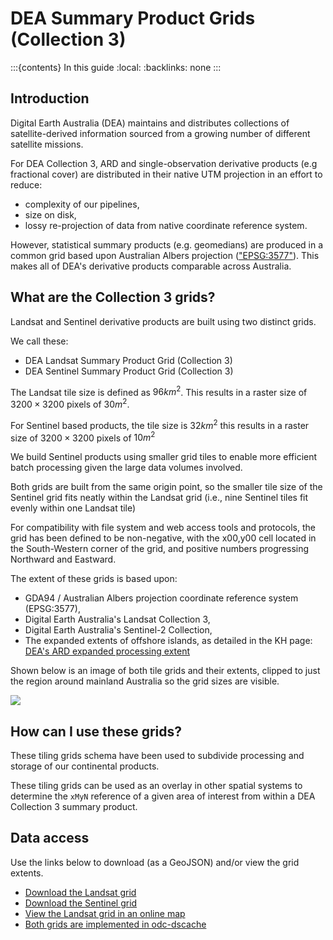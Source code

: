 # DEA Summary Product Grids (Collection 3)

:::{contents} In this guide
:local:
:backlinks: none
:::

## Introduction

Digital Earth Australia (DEA) maintains and distributes collections of
satellite-derived information sourced from a growing number of different
satellite missions.

For DEA Collection 3, ARD and single-observation derivative products (e.g fractional cover) are
distributed in their native UTM projection in an effort to reduce:

* complexity of our pipelines,
* size on disk,
* lossy re-projection of data from native coordinate reference system.

However, statistical summary  products (e.g. geomedians) are
produced in a common grid based upon Australian Albers projection (["EPSG:3577"](https://epsg.io/3577)).
This makes all of DEA's derivative products comparable across Australia.

## What are the Collection 3 grids?

Landsat and Sentinel derivative products are built using two distinct grids.

We call these:
* DEA Landsat Summary Product Grid (Collection 3)
* DEA Sentinel Summary Product Grid (Collection 3)

The Landsat tile size is defined as $96km^2$. This results
in a raster size of $3200 \times 3200$ pixels of $30m^2$. 

For Sentinel based products, the tile size is $32km^2$ this results in a 
raster size of $3200 \times 3200$ pixels of $10m^2$

We build Sentinel products using smaller grid tiles to enable more efficient
batch processing given the large data volumes involved.

Both grids are built from the same origin point, so the smaller tile size of
the Sentinel grid fits neatly within the Landsat grid (i.e., nine Sentinel tiles 
fit evenly within one Landsat tile)

For compatibility with file system and web access tools and protocols,
the grid has been defined to be non-negative, with the x00,y00 cell
located in the South-Western corner of the grid, and positive numbers
progressing Northward and Eastward.

The extent of these grids is based upon:

* GDA94 / Australian Albers projection coordinate reference system
  (EPSG:3577),
* Digital Earth Australia's Landsat Collection 3,
* Digital Earth Australia's Sentinel-2 Collection,
* The expanded extents of offshore islands, as detailed in the KH page: [DEA's ARD expanded processing extent](https://knowledge.dea.ga.gov.au/guides/reference/ard-expanded-processing-extent/)

Shown below is an image of both tile grids and their extents, clipped to just the region around 
mainland Australia so the grid sizes are visible.

![](/_files/reference/collection_3_grids.png)

## How can I use these grids?

These tiling grids schema have been used to subdivide processing and
storage of our continental products.

These tiling grids can be used as an overlay in other spatial systems to
determine the `xMyN` reference of a given area of interest from within a
DEA Collection 3 summary product.

## Data access

Use the links below to download (as a GeoJSON) and/or view the grid extents.

* [Download the Landsat grid](https://data.dea.ga.gov.au/derivative/ga_landsat_summary_grid_c3.geojson)
* [Download the Sentinel grid](https://data.dea.ga.gov.au/derivative/ga_sentinel_summary_grid_c3.geojson)
* [View the Landsat grid in an online map](https://maps.dea.ga.gov.au/#share=s-yUPQrYI0zfAYDldoQSqxzHjpeKx)
* [Both grids are implemented in odc-dscache](https://github.com/opendatacube/odc-dscache/blob/2dc288b379945627ba2b1c58b1fa175bbaf2189b/odc/dscache/tools/tiling.py#L51C4-L71C7)
